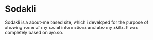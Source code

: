 # Sodakli
Sodakli is a about-me based site, which i developed for the purpose of showing some of my social informations and also my skills. 
It was completely based on ayo.so. 
